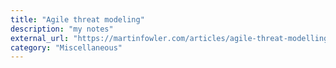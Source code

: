 ```yaml
---
title: "Agile threat modeling"
description: "my notes"
external_url: "https://martinfowler.com/articles/agile-threat-modelling.html"
category: "Miscellaneous"
---
```

